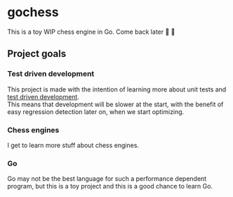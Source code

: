 # gochess

This is a toy WIP chess engine in Go. Come back later 👷 :construction:

## Project goals
### Test driven development
This project is made with the intention of learning more about unit tests and [test driven development](https://en.wikipedia.org/wiki/Test-driven_development).    
This means that development will be slower at the start, with the benefit of easy regression detection later on, when we start optimizing.
### Chess engines
I get to learn more stuff about chess engines.
### Go
Go may not be the best language for such a performance dependent program, but this is a toy project and this is a good chance to learn Go.
